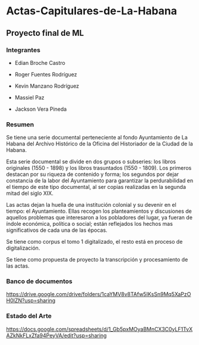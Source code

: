 # Actas-Capitulares-de-La-Habana

## Proyecto final de ML

### Integrantes

- Edian Broche Castro

- Roger Fuentes Rodríguez

- Kevin Manzano Rodríguez

- Massiel Paz

- Jackson Vera Pineda

### Resumen

Se tiene una serie documental perteneciente al fondo Ayuntamiento de La Habana del Archivo Histórico de la Oficina del Historiador de la Ciudad de la Habana.

Esta serie documental se divide en dos grupos o subseries: los libros originales (1550 - 1898) y los libros trasuntados (1550 - 1809). Los primeros destacan por su riqueza de contenido y forma; los segundos por dejar constancia de la labor del Ayuntamiento para garantizar la perdurabilidad en el tiempo de este tipo documental, al ser copias realizadas en la segunda mitad del siglo XIX.

Las actas dejan la huella de una institución colonial y su devenir en el tiempo: el Ayuntamiento. Ellas recogen los planteamientos y discusiones de aquellos problemas que interesaron a los pobladores del lugar, ya fueran de índole económica, política o social; están reflejados los hechos mas significativos de cada una de las épocas.

Se tiene como corpus el tomo 1 digitalizado, el resto está en proceso de digitalización.

Se tiene como propuesta de proyecto la transcripción y procesamiento de las actas.

### Banco de documentos
https://drive.google.com/drive/folders/1caYMV8v8TAfw5IKsSn9Mq5XaPzOH0IZN?usp=sharing

### Estado del Arte
https://docs.google.com/spreadsheets/d/1_Gb5pxMOyaBMnCX3C0yLF1TvXAZkNkFLxZfa94PeyVA/edit?usp=sharing
